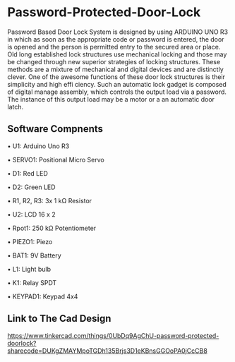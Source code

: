 # Password-Protected-Door-Lock
Password Based Door Lock System is designed by using ARDUINO UNO R3
 in which as soon as the appropriate code or password is entered, the door is
 opened and the person is permitted entry to the secured area or place. Old long
established lock structures use mechanical locking and those may be changed
 through new superior strategies of locking structures. These methods are a
 mixture of mechanical and digital devices and are distinctly clever. One of the
 awesome functions of these door lock structures is their simplicity and high effi
ciency. Such an automatic lock gadget is composed of digital manage assembly,
 which controls the output load via a password. The instance of this output load
 may be a motor or a an automatic door latch.
## Software Compnents 
 • U1: Arduino Uno R3

 • SERVO1: Positional Micro Servo

 • D1: Red LED

 • D2: Green LED

 • R1, R2, R3: 3x 1 kΩ Resistor

 • U2: LCD 16 x 2

 • Rpot1: 250 kΩ Potentiometer

 • PIEZO1: Piezo

 • BAT1: 9V Battery

 • L1: Light bulb

 • K1: Relay SPDT

 • KEYPAD1: Keypad 4x4
## Link to The Cad Design
https://www.tinkercad.com/things/0UbDq9AgChU-password-protected-doorlock?sharecode=DUKgZMAYMpoTGDh135Brjs3D1eKBnsGGOoPA0jCcCB8 

